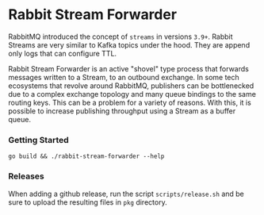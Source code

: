 # Rabbit Stream Forwarder

RabbitMQ introduced the concept of `streams` in versions `3.9+`.  Rabbit Streams are very similar to Kafka topics
under the hood.  They are append only logs that can configure TTL.

Rabbit Stream Forwarder is an active "shovel" type process that forwards messages written to a Stream, to an outbound exchange.
In some tech ecosystems that revolve around RabbitMQ, publishers can be bottlenecked due to a complex exchange topology and many queue bindings to the same routing keys.  This can be a problem
for a variety of reasons.  With this, it is possible to increase publishing throughput using a Stream as a buffer queue.


### Getting Started
```
go build && ./rabbit-stream-forwarder --help
```

### Releases
When adding a github release, run the script `scripts/release.sh` and be sure to upload the resulting files in `pkg` directory.
